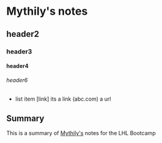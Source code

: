 # Mythily's notes
## header2
### header3
#### header4
###### header6
- list item
[link] its a link
(abc.com) a url

## Summary
This is a summary of [Mythily's](https://github.com/mmythily) notes for the LHL Bootcamp
